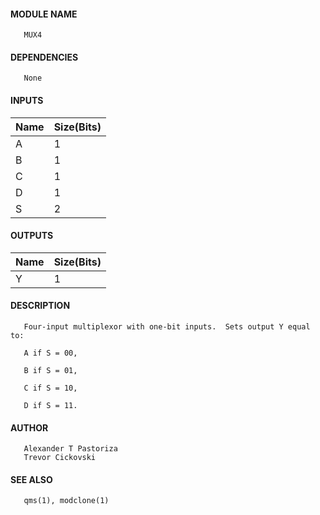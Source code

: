 #### MODULE NAME
       MUX4

#### DEPENDENCIES
       None

#### INPUTS
Name | Size(Bits)
-----|------------
A   |     1      
B   |     1      
C   |     1      
D   |     1      
S   |     2      

#### OUTPUTS
Name | Size(Bits)
-----|------------
Y   |     1      

#### DESCRIPTION
       Four-input multiplexor with one-bit inputs.  Sets output Y equal to:

       A if S = 00,

       B if S = 01,

       C if S = 10,

       D if S = 11.

#### AUTHOR
       Alexander T Pastoriza
       Trevor Cickovski

#### SEE ALSO
       qms(1), modclone(1)

